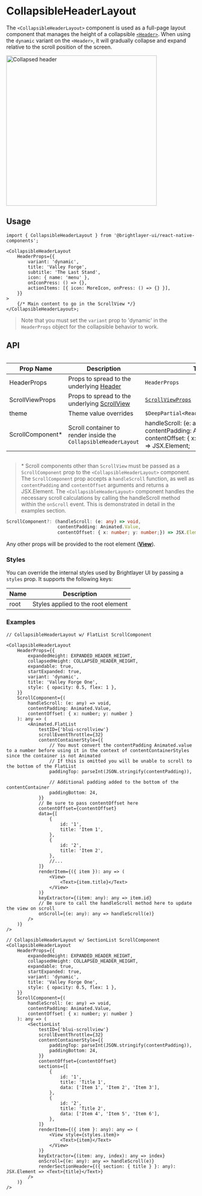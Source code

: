 # CollapsibleHeaderLayout

The `<CollapsibleHeaderLayout>` component is used as a full-page layout component that manages the height of a collapsible [`<Header>`](./Header.md). When using the `dynamic` variant on the `<Header>`, it will gradually collapse and expand relative to the scroll position of the screen.

<img width="400" alt="Collapsed header" src="./images/collapsibleHeaderLayout.gif">

## Usage

```tsx
import { CollapsibleHeaderLayout } from '@brightlayer-ui/react-native-components';

<CollapsibleHeaderLayout
    HeaderProps={{
        variant: 'dynamic',
        title: 'Valley Forge',
        subtitle: 'The Last Stand',
        icon: { name: 'menu' },
        onIconPress: () => {},
        actionItems: [{ icon: MoreIcon, onPress: () => {} }],
    }}
>
    {/* Main content to go in the ScrollView */}
</CollapsibleHeaderLayout>;
```

> Note that you must set the `variant` prop to 'dynamic' in the `HeaderProps` object for the collapsible behavior to work.

## API

<div style="overflow: auto">

| Prop Name         | Description                                                                             | Type                                                                                                                    | Required | Default |
| ----------------- | --------------------------------------------------------------------------------------- | ----------------------------------------------------------------------------------------------------------------------- | -------- | ------- |
| HeaderProps       | Props to spread to the underlying [Header](./Header.md)                                 | `HeaderProps`                                                                                                           | yes      |         |
| ScrollViewProps   | Props to spread to the underlying [ScrollView](https://reactnative.dev/docs/scrollview) | [`ScrollViewProps`](https://reactnative.dev/docs/scrollview#props)                                                      | no       |         |
| theme             | Theme value overrides                                                                   | `$DeepPartial<ReactNativePaper.Theme>`                                                                                  | no       |         |
| ScrollComponent\* | Scroll container to render inside the `CollapsibleHeaderLayout`                         | handleScroll: (e: any) => void, contentPadding: Animated.Value, contentOffset: { x: number; y: number } => JSX.Element; | no       |         |

</div>

> \* Scroll components other than `ScrollView` must be passed as a `ScrollComponent` prop to the `<CollapsibleHeaderLayout>` component. The `ScrollComponent` prop accepts a `handleScroll` function, as well as `contentPadding` and `contentOffset` arguments and returns a JSX.Element. The `<CollapsibleHeaderLayout>` component handles the necessary scroll calculations by calling the handleScroll method within the `onScroll` event. This is demonstrated in detail in the examples section.

```ts
ScrollComponent?: (handleScroll: (e: any) => void,
                   contentPadding: Animated.Value,
                   contentOffset: { x: number; y: number;}) => JSX.Element
```

Any other props will be provided to the root element ([**View**](https://reactnative.dev/docs/view)).

### Styles

You can override the internal styles used by Brightlayer UI by passing a `styles` prop. It supports the following keys:

| Name | Description                        |
| ---- | ---------------------------------- |
| root | Styles applied to the root element |

### Examples

```tsx
// CollapsibleHeaderLayout w/ FlatList ScrollComponent

<CollapsibleHeaderLayout
    HeaderProps={{
        expandedHeight: EXPANDED_HEADER_HEIGHT,
        collapsedHeight: COLLAPSED_HEADER_HEIGHT,
        expandable: true,
        startExpanded: true,
        variant: 'dynamic',
        title: 'Valley Forge One',
        style: { opacity: 0.5, flex: 1 },
    }}
    ScrollComponent={(
        handleScroll: (e: any) => void,
        contentPadding: Animated.Value,
        contentOffset: { x: number; y: number }
    ): any => (
        <Animated.FlatList
            testID={'blui-scrollview'}
            scrollEventThrottle={32}
            contentContainerStyle={{
                // You must convert the contentPadding Animated.value to a number before using it in the context of contentContainerStyles since the container is not Animated
                // If this is omitted you will be unable to scroll to the bottom of the FlatList
                paddingTop: parseInt(JSON.stringify(contentPadding)),

                // Additional padding added to the bottom of the contentContainer
                paddingBottom: 24,
            }}
            // Be sure to pass contentOffset here
            contentOffset={contentOffset}
            data={[
                {
                    id: '1',
                    title: 'Item 1',
                },
                {
                    id: '2',
                    title: 'Item 2',
                },
                //...
            ]}
            renderItem={({ item }): any => (
                <View>
                    <Text>{item.title}</Text>
                </View>
            )}
            keyExtractor={(item: any): any => item.id}
            // Be sure to call the handleScroll method here to update the view on scroll
            onScroll={(e: any): any => handleScroll(e)}
        />
    )}
/>
```

```tsx
// CollapsibleHeaderLayout w/ SectionList ScrollComponent
<CollapsibleHeaderLayout
    HeaderProps={{
        expandedHeight: EXPANDED_HEADER_HEIGHT,
        collapsedHeight: COLLAPSED_HEADER_HEIGHT,
        expandable: true,
        startExpanded: true,
        variant: 'dynamic',
        title: 'Valley Forge One',
        style: { opacity: 0.5, flex: 1 },
    }}
    ScrollComponent={(
        handleScroll: (e: any) => void,
        contentPadding: Animated.Value,
        contentOffset: { x: number; y: number }
    ): any => (
        <SectionList
            testID={'blui-scrollview'}
            scrollEventThrottle={32}
            contentContainerStyle={{
                paddingTop: parseInt(JSON.stringify(contentPadding)),
                paddingBottom: 24,
            }}
            contentOffset={contentOffset}
            sections={[
                {
                    id: '1',
                    title: 'Title 1',
                    data: ['Item 1', 'Item 2', 'Item 3'],
                },
                {
                    id: '2',
                    title: 'Title 2',
                    data: ['Item 4', 'Item 5', 'Item 6'],
                },
            ]}
            renderItem={({ item }: any): any => (
                <View style={styles.item}>
                    <Text>{item}</Text>
                </View>
            )}
            keyExtractor={(item: any, index): any => index}
            onScroll={(e: any): any => handleScroll(e)}
            renderSectionHeader={({ section: { title } }: any): JSX.Element => <Text>{title}</Text>}
        />
    )}
/>
```
